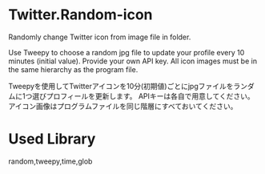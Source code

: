 # Twitter.Random-icon
Randomly change Twitter icon from image file in folder.

Use Tweepy to choose a random jpg file to update your profile every 10 minutes (initial value).
Provide your own API key.
All icon images must be in the same hierarchy as the program file.

Tweepyを使用してTwitterアイコンを10分(初期値)ごとにjpgファイルをランダムに1つ選びプロフィールを更新します。
APIキーは各自で用意してください。
アイコン画像はプログラムファイルを同じ階層にすべておいてください。

# Used Library
random,tweepy,time,glob
